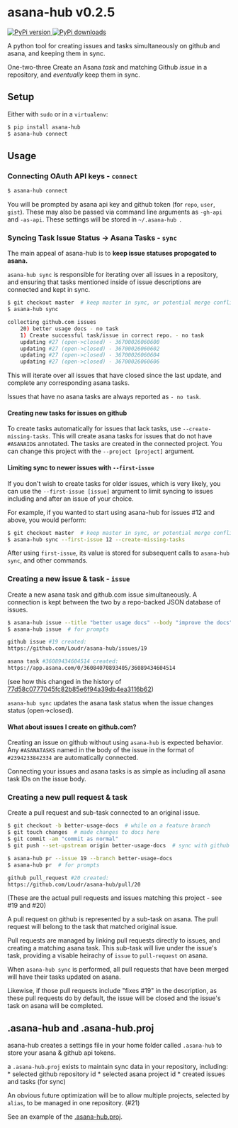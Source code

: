 # asana-hub v0.2.5

[ ![PyPi version](https://img.shields.io/pypi/v/asana-hub.svg) ](https://pypi.python.org/pypi/asana-hub)
[ ![PyPi downloads](https://img.shields.io/pypi/dm/asana-hub.svg) ](https://pypi.python.org/pypi/asana-hub)

A python tool for creating issues and tasks simultaneously on github and asana, and keeping them in sync.

One-two-three Create an Asana *task* and matching Github *issue* in a repository,
and _eventually_ keep them in sync.

## Setup

Either with `sudo` or in a `virtualenv`:

```bash
$ pip install asana-hub
$ asana-hub connect
```

## Usage

### Connecting OAuth API keys - `connect`

```bash
$ asana-hub connect
```

You will be prompted by asana api key and github token (for `repo`, `user`, `gist`).
These may also be passed via command line arguments as `-gh-api` and `-as-api`.
These settings will be stored in `~/.asana-hub `.


### Syncing Task Issue Status -> Asana Tasks - `sync`

The main appeal of asana-hub is to **keep issue statuses propogated to asana.**

`asana-hub sync` is responsible for iterating over all issues in a repository,
and ensuring that tasks mentioned inside of issue descriptions are connected and
kept in sync.

```bash
$ git checkout master  # keep master in sync, or potential merge conflicts loom
$ asana-hub sync

collecting github.com issues
    20) better usage docs - no task
    1) Create successful task/issue in correct repo. - no task
    updating #27 (open->closed) - 36700026060600
    updating #27 (open->closed) - 36700026060602
    updating #27 (open->closed) - 36700026060604
    updating #27 (open->closed) - 36700026060606
```

This will iterate over all issues that have closed since the last update, and
complete any corresponding asana tasks.

Issues that have no asana tasks are always reported as `- no task`.

#### Creating new tasks for issues on github

To create tasks automatically for issues that lack tasks, use `--create-missing-tasks`.
This will create asana tasks for issues that do not have `#ASANAID`s annotated.
The tasks are created in the connected project. You can change this project with
the `--project [project]` argument.

#### Limiting sync to newer issues with `--first-issue`

If you don't wish to create tasks for older issues, which is very likely,
you can use the `--first-issue [issue]` argument to limit syncing to issues
including and after an issue of your choice.

For example, if you wanted to start using asana-hub for issues #12 and above,
you would perform:

```bash
$ git checkout master  # keep master in sync, or potential merge conflicts loom
$ asana-hub sync --first-issue 12 --create-missing-tasks

```

After using `first-issue`, its value is stored for subsequent calls to
`asana-hub sync`, and other commands.

### Creating a new issue & task - `issue`

Create a new asana task and github.com issue simultaneously. A connection is kept
between the two by a repo-backed JSON database of issues.

```bash
$ asana-hub issue --title "better usage docs" --body "improve the docs"
$ asana-hub issue  # for prompts

github issue #19 created:
https://github.com/Loudr/asana-hub/issues/19

asana task #36089434604514 created:
https://app.asana.com/0/36084070893405/36089434604514
```

(see how this changed in the history of [77d58c0777045fc82b85e6f94a39db4ea3116b62](https://github.com/Loudr/asana-hub/commit/77d58c0777045fc82b85e6f94a39db4ea3116b62))

`asana-hub sync` updates the asana task status when the issue changes status (open->closed).


#### What about issues I create on github.com?

Creating an issue on github without using `asana-hub` is expected behavior.
Any `#ASANATASKS` named in the body of the issue in the format of `#2394233842334`
are automatically connected.

Connecting your issues and asana tasks is as simple as including all asana task IDs
on the issue body.


### Creating a new pull request & task

Create a pull request and sub-task connected to an original issue.

```bash
$ git checkout -b better-usage-docs  # while on a feature branch
$ git touch changes  # made changes to docs here
$ git commit -am "commit as normal"
$ git push --set-upstream origin better-usage-docs  # sync with github

$ asana-hub pr --issue 19 --branch better-usage-docs
$ asana-hub pr  # for prompts

github pull_request #20 created:
https://github.com/Loudr/asana-hub/pull/20
```

(These are the actual pull requests and issues matching this project - see #19 and #20)

A pull request on github is represented by a sub-task on asana.
The pull request will belong to the task that matched original issue.

Pull requests are managed by linking pull requests directly to issues,
and creating a matching asana task. This sub-task will live under the
issue's task, providing a visable heirachy of `issue` to `pull-request`
on asana.

When `asana-hub sync` is performed, all pull requests that have been merged
will have their tasks updated on asana.

Likewise, if those pull requests include "fixes #19" in the description,
as these pull requests do by default, the issue will be closed and the
issue's task on asana will be completed.


## .asana-hub and .asana-hub.proj

asana-hub creates a settings file in your home folder called `.asana-hub` to store your asana & github api tokens.

a `.asana-hub.proj` exists to maintain sync data in your repository, including:
    * selected github repository id
    * selected asana project id
    * created issues and tasks (for sync)

An obvious future optimization will be to allow multiple projects,
selected by `alias`, to be managed in one repository. (#21)

See an example of the [.asana-hub.proj](https://github.com/Loudr/asana-hub/blob/master/.asana-hub.proj).
